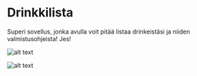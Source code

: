 # Drinkkilista

Superi sovellus, jonka avulla voit pitää listaa drinkeistäsi ja niiden valmistusohjeista! Jes! 

![alt text](https://yuml.me/cd25cc54.jpg)

![alt text](https://images.pexels.com/photos/109275/pexels-photo-109275.jpeg)
